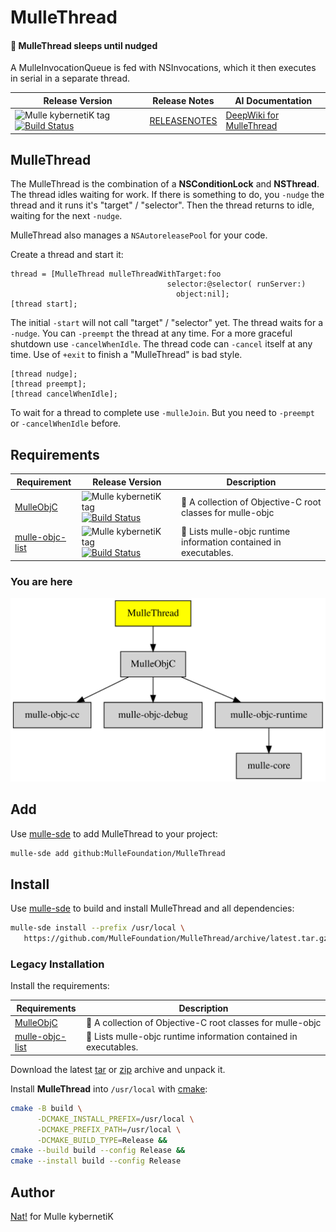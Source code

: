 # MulleThread

#### 🍝 MulleThread sleeps until nudged

A MulleInvocationQueue is fed with NSInvocations, which it then executes in
serial in a separate thread.


| Release Version                                       | Release Notes  | AI Documentation
|-------------------------------------------------------|----------------|---------------
| ![Mulle kybernetiK tag](https://img.shields.io/github/tag/MulleFoundation/MulleThread.svg) [![Build Status](https://github.com/MulleFoundation/MulleThread/workflows/CI/badge.svg)](//github.com/MulleFoundation/MulleThread/actions) | [RELEASENOTES](RELEASENOTES.md) | [DeepWiki for MulleThread](https://deepwiki.com/MulleFoundation/MulleThread)


## MulleThread

The MulleThread is the combination of a **NSConditionLock** and **NSThread**.
The thread idles waiting for work. If there is something to do, you `-nudge`
the thread and it runs it's "target" / "selector". Then the thread returns
to idle, waiting for the next `-nudge`.

MulleThread also manages a `NSAutoreleasePool` for your code.


Create a thread and start it:

``` objc
thread = [MulleThread mulleThreadWithTarget:foo
                                   selector:@selector( runServer:)
                                     object:nil];
[thread start];
```

The initial `-start` will not call "target" / "selector" yet. The thread waits
for a `-nudge`. You can `-preempt` the thread at any time. For a more graceful
shutdown use `-cancelWhenIdle`. The thread code can `-cancel` itself at any
time. Use of `+exit` to finish a "MulleThread" is bad style.


``` objc
[thread nudge];
[thread preempt];
[thread cancelWhenIdle];
```

To wait for a thread to complete use `-mulleJoin`. But you need to `-preempt`
or `-cancelWhenIdle` before.





## Requirements

|   Requirement         | Release Version  | Description
|-----------------------|------------------|---------------
| [MulleObjC](https://github.com/mulle-objc/MulleObjC) | ![Mulle kybernetiK tag](https://img.shields.io/github/tag/mulle-objc/MulleObjC.svg) [![Build Status](https://github.com/mulle-objc/MulleObjC/workflows/CI/badge.svg?branch=release)](https://github.com/mulle-objc/MulleObjC/actions/workflows/mulle-sde-ci.yml) | 💎 A collection of Objective-C root classes for mulle-objc
| [mulle-objc-list](https://github.com/mulle-objc/mulle-objc-list) | ![Mulle kybernetiK tag](https://img.shields.io/github/tag/mulle-objc/mulle-objc-list.svg) [![Build Status](https://github.com/mulle-objc/mulle-objc-list/workflows/CI/badge.svg?branch=release)](https://github.com/mulle-objc/mulle-objc-list/actions/workflows/mulle-sde-ci.yml) | 📒 Lists mulle-objc runtime information contained in executables.

### You are here

![Overview](overview.dot.svg)

## Add

Use [mulle-sde](//github.com/mulle-sde) to add MulleThread to your project:

``` sh
mulle-sde add github:MulleFoundation/MulleThread
```

## Install

Use [mulle-sde](//github.com/mulle-sde) to build and install MulleThread and all dependencies:

``` sh
mulle-sde install --prefix /usr/local \
   https://github.com/MulleFoundation/MulleThread/archive/latest.tar.gz
```

### Legacy Installation

Install the requirements:

| Requirements                                 | Description
|----------------------------------------------|-----------------------
| [MulleObjC](https://github.com/mulle-objc/MulleObjC)             | 💎 A collection of Objective-C root classes for mulle-objc
| [mulle-objc-list](https://github.com/mulle-objc/mulle-objc-list)             | 📒 Lists mulle-objc runtime information contained in executables.

Download the latest [tar](https://github.com/MulleFoundation/MulleThread/archive/refs/tags/latest.tar.gz) or [zip](https://github.com/MulleFoundation/MulleThread/archive/refs/tags/latest.zip) archive and unpack it.

Install **MulleThread** into `/usr/local` with [cmake](https://cmake.org):

``` sh
cmake -B build \
      -DCMAKE_INSTALL_PREFIX=/usr/local \
      -DCMAKE_PREFIX_PATH=/usr/local \
      -DCMAKE_BUILD_TYPE=Release &&
cmake --build build --config Release &&
cmake --install build --config Release
```

## Author

[Nat!](https://mulle-kybernetik.com/weblog) for Mulle kybernetiK  


